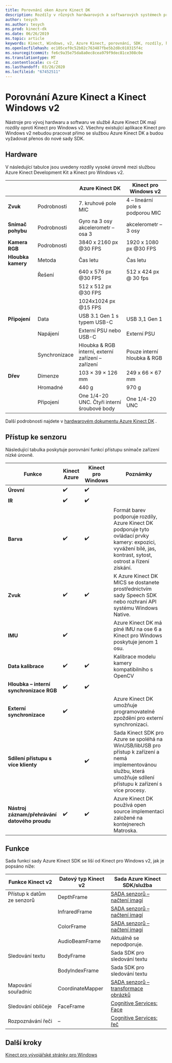 ```yaml
---
title: Porovnání oken Azure Kinect DK
description: Rozdíly v různých hardwarových a softwarových systémech pro Azure Kinect DK a Kinect pro Windows v2
author: tesych
ms.author: tesych
ms.prod: kinect-dk
ms.date: 06/26/2019
ms.topic: article
keywords: Kinect, Windows, v2, Azure Kinect, porovnání, SDK, rozdíly, hardware, software
ms.openlocfilehash: ec105cef0c52b02c763487fbe5b2d8c018315f4c
ms.sourcegitcommit: fe6c9a35e75da8a0ec8cea979f9dec81ce308c0e
ms.translationtype: MT
ms.contentlocale: cs-CZ
ms.lasthandoff: 03/26/2020
ms.locfileid: "67452511"
---
```

# <a name="azure-kinect-and-kinect-windows-v2-comparison"></a>Porovnání Azure Kinect a Kinect Windows v2

Nástroje pro vývoj hardwaru a softwaru ve službě Azure Kinect DK mají rozdíly oproti Kinect pro Windows v2. Všechny existující aplikace Kinect pro Windows v2 nebudou pracovat přímo se službou Azure Kinect DK a budou vyžadovat přenos do nové sady SDK.  

## <a name="hardware"></a>Hardware

V následující tabulce jsou uvedeny rozdíly vysoké úrovně mezi službou Azure Kinect Development Kit a Kinect pro Windows v2.

|    |      | Azure Kinect DK |  Kinect pro Windows v2 |
|----------|---------------|--------| ------------|
| **Zvuk** | Podrobnosti  | 7. kruhové pole MIC | 4 – lineární pole s podporou MIC |
| **Snímač pohybu** | Podrobnosti | Gyro na 3 osy akcelerometr – osa 3 | akcelerometr – 3 osy |
| **Kamera RGB**    | Podrobnosti | 3840 x 2160 px @30 FPS | 1920 x 1080 px @30 FPS |
| **Hloubka kamery**  | Metoda   | Čas letu | Čas letu |
|                   | Řešení | 640 x 576 px @30 FPS | 512 x 424 px @ 30 fps |
|                   |            | 512 x 512 px @30 FPS |                       |
|                   |            | 1024x1024 px @15 FPS |                       |
| **Připojení** | Data | USB 3.1 Gen 1 s typem USB-C  | USB 3,1 Gen 1|
|  | Napájení | Externí PSU nebo USB-C | Externí PSU |
|  | Synchronizace | Hloubka & RGB interní, externí zařízení – zařízení| Pouze interní hloubka & RGB |
| **Dřev** | Dimenze | 103 × 39 × 126 mm | 249 x 66 × 67 mm |
|  | Hromadné | 440 g | 970 g |
| | Připojení | One 1/4-20 UNC. Čtyři interní šroubové body | One 1/4-20 UNC |

Další podrobnosti najdete v [hardwarovém dokumentu Azure Kinect DK](hardware-specification.md) .

## <a name="sensor-access"></a>Přístup ke senzoru

Následující tabulka poskytuje porovnání funkcí přístupu snímače zařízení nízké úrovně.

| **Funkce**| **Kinect Azure** | **Kinect pro Windows** | **Poznámky** |
|---------|---------|------------|---------|
| **Úrovní** | ✔️ | ✔️ |    |   |
| **IR** | ✔️ | ✔️ |  |
| **Barva** | ✔️ | ✔️ | Formát barev podporuje rozdíly, Azure Kinect DK podporuje tyto ovládací prvky kamery: expozici, vyvážení bílé, jas, kontrast, sytost, ostrost a řízení získání. |
| **Zvuk** | ✔️ | ✔️ | K Azure Kinect DK MICS se dostanete prostřednictvím sady Speech SDK nebo rozhraní API systému Windows Native. |
| **IMU** | ✔️ |  | Azure Kinect DK má plné IMU na ose 6 a Kinect pro Windows poskytuje jenom 1 osu. |
| **Data kalibrace** | ✔️ | ✔️ | Kalibrace modelu kamery kompatibilního s OpenCV |
| **Hloubka – interní synchronizace RGB** | ✔️ | ✔️ |  |
| **Externí synchronizace**| ✔️|  | Azure Kinect DK umožňuje programovatelné zpoždění pro externí synchronizaci. |
| **Sdílení přístupu s více klienty** | | ✔️ | Sada Kinect SDK pro Azure se spoléhá na WinUSB/libUSB pro přístup k zařízení a nemá implementovánou službu, která umožňuje sdílení přístupu k zařízení s více procesy. |
| **Nástroj záznam/přehrávání datového proudu** | ✔️ | ✔️ | Azure Kinect DK používá open source implementaci založené na kontejnerech Matroska. |

## <a name="features"></a>Funkce

Sada funkcí sady Azure Kinect SDK se liší od Kinect pro Windows v2, jak je popsáno níže:

| **Funkce Kinect v2** | **Datový typ Kinect v2** | **Sada Azure Kinect SDK/služba** |
|--------|--------|------|
| Přístup k datům ze senzorů |DepthFrame| [SADA senzorů – načtení imagí](retrieve-images.md) 
| |InfraredFrame | [SADA senzorů – načtení imagí](retrieve-images.md) 
| | ColorFrame | [SADA senzorů – načtení imagí](retrieve-images.md) | 
| | AudioBeamFrame |Aktuálně se nepodporuje. 
| Sledování textu | BodyFrame | Sada SDK pro sledování textu |
| | BodyIndexFrame | Sada SDK pro sledování textu  |
| Mapování souřadnic|CoordinateMapper| [SADA senzorů – transformace obrázků](use-image-transformation.md) |
|Sledování obličeje | FaceFrame | [Cognitive Services: Face](https://azure.microsoft.com/services/cognitive-services/face/)       |
|    Rozpoznávání řeči    |    –                      |    [Cognitive Services: řeč](https://azure.microsoft.com/services/cognitive-services/directory/speech/)     |

## <a name="next-steps"></a>Další kroky

[Kinect pro vývojářské stránky pro Windows](https://developer.microsoft.com/windows/kinect)
